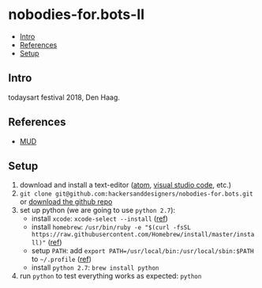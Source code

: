 nobodies-for.bots-II
====================

- [Intro](#intro)
- [References](#references)
- [Setup](#setup)

## Intro

todaysart festival 2018, Den Haag.

## References

- [MUD](https://www.are.na/andre-fincato/mud)

## Setup

1. download and install a text-editor ([atom](https://atom.io), [visual studio code](https://code.visualstudio.com), etc.)
2. `git clone git@github.com:hackersanddesigners/nobodies-for.bots.git` or [download the github repo](https://github.com/hackersanddesigners/nobodies-for.bots/archive/master.zip)
3. set up python (we are going to use `python 2.7`):
	- install `xcode`: `xcode-select --install` ([ref](http://osxdaily.com/2014/02/12/install-command-line-tools-mac-os-x/))
	- install `homebrew`: `/usr/bin/ruby -e "$(curl -fsSL https://raw.githubusercontent.com/Homebrew/install/master/install)"` ([ref](https://brew.sh/))
	- setup `PATH`: add `export PATH=/usr/local/bin:/usr/local/sbin:$PATH` to `~/.profile` ([ref](http://docs.python-guide.org/en/latest/starting/install/osx/))
	- install `python 2.7`: `brew install python`
4. run `python` to test everything works as expected: `python`
